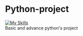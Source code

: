 # Python-project
[![My Skills](https://skillicons.dev/icons?i=py,regex)](https://skillicons.dev)<br>
Basic and advance python's project
